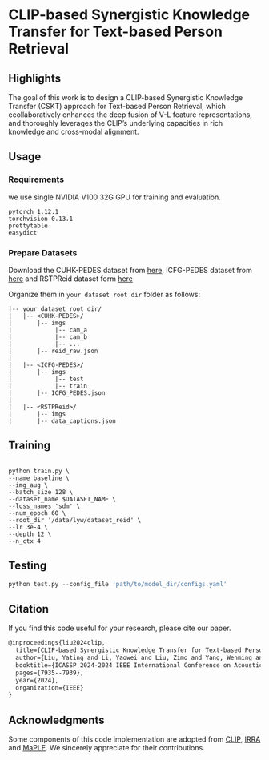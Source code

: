 # CLIP-based Synergistic Knowledge Transfer for Text-based Person Retrieval


## Highlights

The goal of this work is to design  a CLIP-based Synergistic Knowledge Transfer (CSKT) approach for Text-based Person Retrieval,  which ecollaboratively enhances the deep fusion of V-L feature representations, and thoroughly leverages the CLIP’s underlying capacities in rich knowledge and cross-modal alignment.

## Usage
### Requirements
we use single NVIDIA V100 32G GPU for training and evaluation. 
```
pytorch 1.12.1
torchvision 0.13.1
prettytable
easydict
```

### Prepare Datasets
Download the CUHK-PEDES dataset from [here](https://github.com/ShuangLI59/Person-Search-with-Natural-Language-Description), ICFG-PEDES dataset from [here](https://github.com/zifyloo/SSAN) and RSTPReid dataset form [here](https://github.com/NjtechCVLab/RSTPReid-Dataset)

Organize them in `your dataset root dir` folder as follows:
```
|-- your dataset root dir/
|   |-- <CUHK-PEDES>/
|       |-- imgs
|            |-- cam_a
|            |-- cam_b
|            |-- ...
|       |-- reid_raw.json
|
|   |-- <ICFG-PEDES>/
|       |-- imgs
|            |-- test
|            |-- train 
|       |-- ICFG_PEDES.json
|
|   |-- <RSTPReid>/
|       |-- imgs
|       |-- data_captions.json
```


## Training

```

python train.py \
--name baseline \
--img_aug \
--batch_size 128 \
--dataset_name $DATASET_NAME \
--loss_names 'sdm' \
--num_epoch 60 \
--root_dir '/data/lyw/dataset_reid' \
--lr 3e-4 \
--depth 12 \
--n_ctx 4
```

## Testing

```python
python test.py --config_file 'path/to/model_dir/configs.yaml'
```

## Citation
If you find this code useful for your research, please cite our paper.

```tex
@inproceedings{liu2024clip,
  title={CLIP-based Synergistic Knowledge Transfer for Text-based Person Retrieval},
  author={Liu, Yating and Li, Yaowei and Liu, Zimo and Yang, Wenming and Wang, Yaowei and Liao, Qingmin},
  booktitle={ICASSP 2024-2024 IEEE International Conference on Acoustics, Speech and Signal Processing (ICASSP)},
  pages={7935--7939},
  year={2024},
  organization={IEEE}
}
```

## Acknowledgments
Some components of this code implementation are adopted from [CLIP](https://github.com/openai/CLIP), [IRRA](https://github.com/anosorae/IRRA) and [MaPLE](https://github.com/muzairkhattak/multimodal-prompt-learning). We sincerely appreciate for their contributions.

